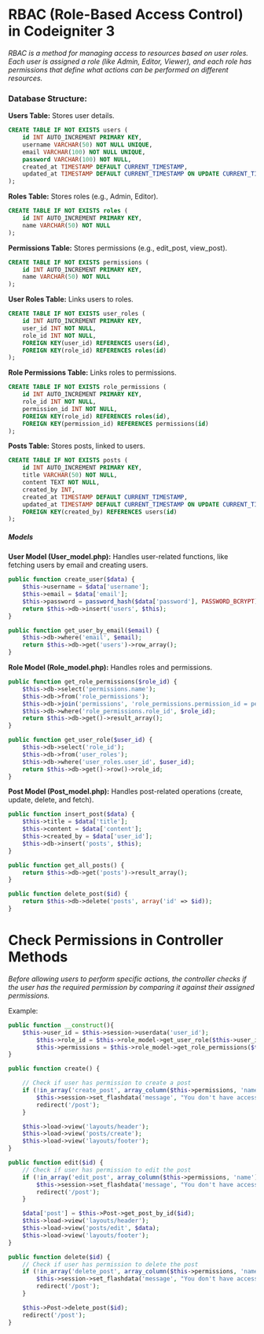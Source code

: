 
# RBAC (Role-Based Access Control) in Codeigniter 3

_RBAC is a method for managing access to resources based on user roles. Each user is assigned a role (like Admin, Editor, Viewer), and each role has permissions that define what actions can be performed on different resources._

### Database Structure:

****Users Table:**** Stores user details.


```sql
CREATE TABLE IF NOT EXISTS users (
    id INT AUTO_INCREMENT PRIMARY KEY,
    username VARCHAR(50) NOT NULL UNIQUE,
    email VARCHAR(100) NOT NULL UNIQUE,
    password VARCHAR(100) NOT NULL,
    created_at TIMESTAMP DEFAULT CURRENT_TIMESTAMP,
    updated_at TIMESTAMP DEFAULT CURRENT_TIMESTAMP ON UPDATE CURRENT_TIMESTAMP
);
```


****Roles Table:**** Stores roles (e.g., Admin, Editor).

```sql
CREATE TABLE IF NOT EXISTS roles (
    id INT AUTO_INCREMENT PRIMARY KEY,
    name VARCHAR(50) NOT NULL
);
```

****Permissions Table:**** Stores permissions (e.g., edit_post, view_post).

```sql
CREATE TABLE IF NOT EXISTS permissions (
    id INT AUTO_INCREMENT PRIMARY KEY,
    name VARCHAR(50) NOT NULL
);
```

****User Roles Table:**** Links users to roles.

```sql
CREATE TABLE IF NOT EXISTS user_roles (
    id INT AUTO_INCREMENT PRIMARY KEY,
    user_id INT NOT NULL,
    role_id INT NOT NULL,
    FOREIGN KEY(user_id) REFERENCES users(id),
    FOREIGN KEY(role_id) REFERENCES roles(id)
);
```

****Role Permissions Table:**** Links roles to permissions.
```sql
CREATE TABLE IF NOT EXISTS role_permissions (
    id INT AUTO_INCREMENT PRIMARY KEY,
    role_id INT NOT NULL,
    permission_id INT NOT NULL,
    FOREIGN KEY(role_id) REFERENCES roles(id),
    FOREIGN KEY(permission_id) REFERENCES permissions(id)
);
```

****Posts Table:**** Stores posts, linked to users.

```sql
CREATE TABLE IF NOT EXISTS posts (
    id INT AUTO_INCREMENT PRIMARY KEY,
    title VARCHAR(50) NOT NULL,
    content TEXT NOT NULL,
    created_by INT,
    created_at TIMESTAMP DEFAULT CURRENT_TIMESTAMP,
    updated_at TIMESTAMP DEFAULT CURRENT_TIMESTAMP ON UPDATE CURRENT_TIMESTAMP,
    FOREIGN KEY(created_by) REFERENCES users(id)
);
```


##### Models
****User Model (User_model.php):****  Handles user-related functions, like fetching users by email and creating users.

```php
public function create_user($data) {
    $this->username = $data['username'];
    $this->email = $data['email'];
    $this->password = password_hash($data['password'], PASSWORD_BCRYPT);
    return $this->db->insert('users', $this);
}

public function get_user_by_email($email) {
    $this->db->where('email', $email);
    return $this->db->get('users')->row_array();
}
```

****Role Model (Role_model.php):**** Handles roles and permissions.

```php
public function get_role_permissions($role_id) {
    $this->db->select('permissions.name');
    $this->db->from('role_permissions');
    $this->db->join('permissions', 'role_permissions.permission_id = permissions.id');
    $this->db->where('role_permissions.role_id', $role_id);
    return $this->db->get()->result_array(); 
}

public function get_user_role($user_id) {
    $this->db->select('role_id');
    $this->db->from('user_roles');
    $this->db->where('user_roles.user_id', $user_id);
    return $this->db->get()->row()->role_id; 
}
```

****Post Model (Post_model.php):**** Handles post-related operations (create, update, delete, and fetch).

```php
public function insert_post($data) {
    $this->title = $data['title'];
    $this->content = $data['content'];
    $this->created_by = $data['user_id'];
    $this->db->insert('posts', $this);  
}

public function get_all_posts() {
    return $this->db->get('posts')->result_array(); 
}

public function delete_post($id) {
    return $this->db->delete('posts', array('id' => $id)); 
}
```

# Check Permissions in Controller Methods
_Before allowing users to perform specific actions, the controller checks if the user has the required permission by comparing it against their assigned permissions._

Example:

```php
public function __construct(){
    $this->user_id = $this->session->userdata('user_id');
        $this->role_id = $this->role_model->get_user_role($this->user_id);
        $this->permissions = $this->role_model->get_role_permissions($this->role_id);
}

public function create() {

    // Check if user has permission to create a post
    if (!in_array('create_post', array_column($this->permissions, 'name'))) {
        $this->session->set_flashdata('message', "You don't have access to create post");
        redirect('/post');
    }

    $this->load->view('layouts/header');
    $this->load->view('posts/create');        
    $this->load->view('layouts/footer');
}

public function edit($id) {
    // Check if user has permission to edit the post
    if (!in_array('edit_post', array_column($this->permissions, 'name'))) {
        $this->session->set_flashdata('message', "You don't have access to edit post");
        redirect('/post');
    }

    $data['post'] = $this->Post->get_post_by_id($id);  
    $this->load->view('layouts/header');  
    $this->load->view('posts/edit', $data);  
    $this->load->view('layouts/footer');
}

public function delete($id) {
    // Check if user has permission to delete the post
    if (!in_array('delete_post', array_column($this->permissions, 'name'))) {
        $this->session->set_flashdata('message', "You don't have access to delete post");
        redirect('/post');
    }

    $this->Post->delete_post($id);  
    redirect('/post');
}
```
